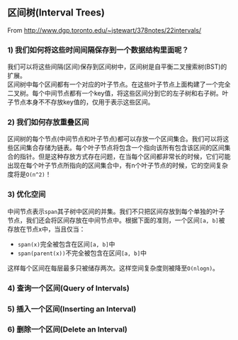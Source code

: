 ## 区间树(Interval Trees)
From http://www.dgp.toronto.edu/~jstewart/378notes/22intervals/  

### 1) 我们如何将这些时间间隔保存到一个数据结构里面呢？
我们可以将这些间隔(区间)保存到区间树中，区间树是自平衡二叉搜索树(BST)的扩展。  
区间树中每个区间都有一个对应的叶子节点。在这些叶子节点上面构建了一个完全二叉树。每个中间节点都有一个key值，将这些区间分到它的左子树和右子树。叶子节点本身不不存放key值的，仅用于表示这些区间。   

### 2) 我们如何存放重叠区间
区间树的每个节点(中间节点和叶子节点)都可以存放一个区间集合。我们可以将这些区间集合存储为链表。每个叶子节点将包含一个指向该所有包含该区间的区间集合的指针。但是这种存放方式存在问题，在当每个区间都非常长的时候，它们可能出现在每个叶子节点所指向的区间集合中，有n个叶子节点的时候，它的空间复杂度将是`O(n^2)`！    

### 3) 优化空间
中间节点表示`span`其子树中区间的并集。我们不只把区间存放到每个单独的叶子节点，我们还会将区间存放在中间节点中。根据下面的准则，一个区间`[a, b]`被存放在节点x中，当且仅当：
* `span(x)`完全被包含在区间`[a, b]`中
* `span(parent(x))`不完全被包含在区间`[a, b]`中

这样每个区间在每层最多只被储存两次。这样空间复杂度则被降至`O(nlogn)`。

### 4) 查询一个区间(Query of Intervals)


### 5) 插入一个区间(Inserting an Interval)


### 6) 删除一个区间(Delete an Interval)
